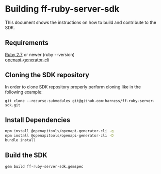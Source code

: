 # Building ff-ruby-server-sdk

This document shows the instructions on how to build and contribute to the SDK.

## Requirements
[Ruby 2.7](https://www.ruby-lang.org/en/documentation/installation/) or newer (ruby --version)<br>
[openapi-generator-cli](https://openapi-generator.tech/docs/installation/)
## Cloning the SDK repository
In order to clone SDK repository properly perform cloning like in the following example:
```
git clone --recurse-submodules git@github.com:harness/ff-ruby-server-sdk.git
```

## Install Dependencies
```bash
npm install @openapitools/openapi-generator-cli -g
npm install @openapitools/openapi-generator-cli -D
bundle install
```

## Build the SDK
```bash
gem build ff-ruby-server-sdk.gemspec
```
